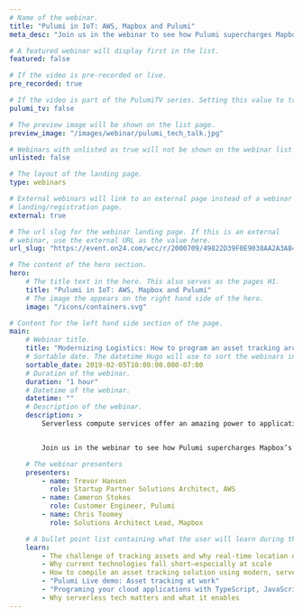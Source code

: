 ```yaml
---
# Name of the webinar.
title: "Pulumi in IoT: AWS, Mapbox and Pulumi"
meta_desc: "Join us in the webinar to see how Pulumi supercharges Mapbox’s IoT asset tracking architecture on AWS, from API Gateway, Amazon Kinesis, to DynamoDB and S3."

# A featured webinar will display first in the list.
featured: false

# If the video is pre-recorded or live.
pre_recorded: true

# If the video is part of the PulumiTV series. Setting this value to true will list the video in the "PulumiTV" section.
pulumi_tv: false

# The preview image will be shown on the list page.
preview_image: "/images/webinar/pulumi_tech_talk.jpg"

# Webinars with unlisted as true will not be shown on the webinar list
unlisted: false

# The layout of the landing page.
type: webinars

# External webinars will link to an external page instead of a webinar
# landing/registration page.
external: true

# The url slug for the webinar landing page. If this is an external
# webinar, use the external URL as the value here.
url_slug: "https://event.on24.com/wcc/r/2000709/49822D39F0E9038AA2A3A84E04BF575D?partnerref=pulumi"

# The content of the hero section.
hero:
    # The title text in the hero. This also serves as the pages H1.
    title: "Pulumi in IoT: AWS, Mapbox and Pulumi"
    # The image the appears on the right hand side of the hero.
    image: "/icons/containers.svg"

# Content for the left hand side section of the page.
main:
    # Webinar title.
    title: "Modernizing Logistics: How to program an asset tracking architecture using serverless technologies"
    # Sortable date. The datetime Hugo will use to sort the webinars in date order.
    sortable_date: 2019-02-05T10:00:00.000-07:00
    # Duration of the webinar.
    duration: "1 hour"
    # Datetime of the webinar.
    datetime: ""
    # Description of the webinar.
    description: >
        Serverless compute services offer an amazing power to application developers to leverage: highly available, automatically scaled, low-ceremony, pay-per-value functions created in several lines of code. With Pulumi’s cloud native SDKs, serverless gets more fun. Using general purpose languages, we can create resources, and then wire up event handlers, like in normal event-driven programming!


        Join us in the webinar to see how Pulumi supercharges Mapbox’s IoT asset tracking architecture on AWS, from API Gateway, Amazon Kinesis, to DynamoDB and S3.

    # The webinar presenters
    presenters:
        - name: Trevor Hansen
          role: Startup Partner Solutions Architect, AWS
        - name: Cameron Stokes
          role: Customer Engineer, Pulumi
        - name: Chris Toomey
          role: Solutions Architect Lead, Mapbox

    # A bullet point list containing what the user will learn during the webinar.
    learn:
        - The challenge of tracking assets and why real-time location data matters
        - Why current technologies fall short—especially at scale
        - How to compile an asset tracking solution using modern, serverless technology with Pulumi, AWS, and Mapbox
        - "Pulumi Live demo: Asset tracking at work"
        - "Programing your cloud applications with TypeScript, JavaScript, or Python: Pulumi SDKs and Service"
        - Why serverless tech matters and what it enables
---
```


